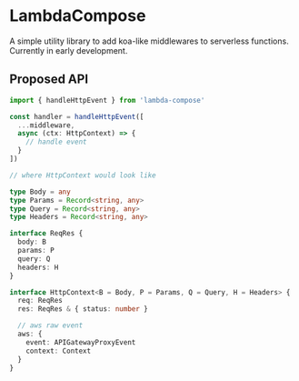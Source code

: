 # LambdaCompose

A simple utility library to add koa-like middlewares to serverless functions. Currently in early development.

## Proposed API

```ts
import { handleHttpEvent } from 'lambda-compose'

const handler = handleHttpEvent([
  ...middleware,
  async (ctx: HttpContext) => {
    // handle event
  }
])

// where HttpContext would look like

type Body = any
type Params = Record<string, any>
type Query = Record<string, any>
type Headers = Record<string, any>

interface ReqRes {
  body: B
  params: P
  query: Q
  headers: H
}

interface HttpContext<B = Body, P = Params, Q = Query, H = Headers> {
  req: ReqRes
  res: ReqRes & { status: number }

  // aws raw event
  aws: {
    event: APIGatewayProxyEvent
    context: Context
  }
}

```